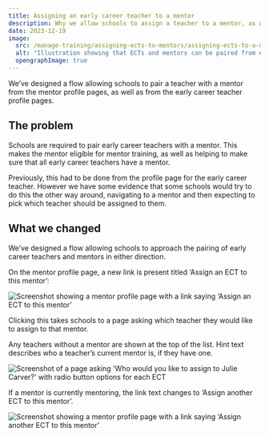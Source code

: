 ```yaml
---
title: Assigning an early career teacher to a mentor
description: Why we allow schools to assign a teacher to a mentor, as well as a mentor to a teacher.
date: 2023-12-19
image:
  src: /manage-training/assigning-ects-to-mentors/assigning-ects-to-a-mentor.png
  alt: "Illustration showing that ECTs and mentors can be paired from either the ECT or mentor profiles"
  opengraphImage: true
---
```


We’ve designed a flow allowing schools to pair a teacher with a mentor from the mentor profile pages, as well as from the early career teacher profile pages.

## The problem

Schools are required to pair early career teachers with a mentor. This makes the mentor eligible for mentor training, as well as helping to make sure that all early career teachers have a mentor.

Previously, this had to be done from the profile page for the early career teacher. However we have some evidence that some schools would try to do this the other way around, navigating to a mentor and then expecting to pick which teacher should be assigned to them.

## What we changed

We’ve designed a flow allowing schools to approach the pairing of early career teachers and mentors in either direction.

On the mentor profile page, a new link is present titled ‘Assign an ECT to this mentor’:

![Screenshot showing a mentor profile page with a link saying ‘Assign an ECT to this mentor’](assign-an-ect-to-this-mentor.png)

Clicking this takes schools to a page asking which teacher they would like to assign to that mentor.

Any teachers without a mentor are shown at the top of the list. Hint text describes who a teacher’s current mentor is, if they have one.

![Screenshot of a page asking 'Who would you like to assign to Julie Carver?' with radio button options for each ECT](who-would-you-like-to-assign.png)

If a mentor is currently mentoring, the link text changes to ‘Assign another ECT to this mentor’.

![Screenshot showing a mentor profile page with a link saying ‘Assign another ECT to this mentor’](assign-another-ect-to-this-mentor.png)
